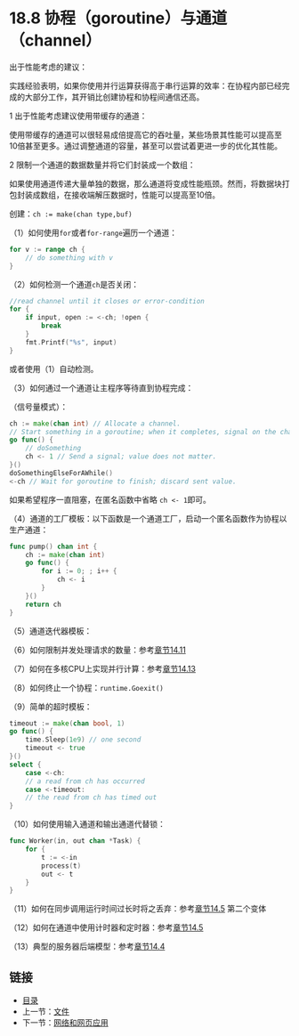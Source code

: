 # 18.8 协程（goroutine）与通道（channel）

出于性能考虑的建议：
    
实践经验表明，如果你使用并行运算获得高于串行运算的效率：在协程内部已经完成的大部分工作，其开销比创建协程和协程间通信还高。

1 出于性能考虑建议使用带缓存的通道：

使用带缓存的通道可以很轻易成倍提高它的吞吐量，某些场景其性能可以提高至10倍甚至更多。通过调整通道的容量，甚至可以尝试着更进一步的优化其性能。

2 限制一个通道的数据数量并将它们封装成一个数组：

如果使用通道传递大量单独的数据，那么通道将变成性能瓶颈。然而，将数据块打包封装成数组，在接收端解压数据时，性能可以提高至10倍。

创建：`ch := make(chan type,buf)`

（1）如何使用`for`或者`for-range`遍历一个通道：

```go
for v := range ch {
    // do something with v
}
```

（2）如何检测一个通道`ch`是否关闭：

```go
//read channel until it closes or error-condition
for {
    if input, open := <-ch; !open {
        break
    }
    fmt.Printf("%s", input)
}
```

或者使用（1）自动检测。

（3）如何通过一个通道让主程序等待直到协程完成：

（信号量模式）：

```go
ch := make(chan int) // Allocate a channel.
// Start something in a goroutine; when it completes, signal on the channel.
go func() {
    // doSomething
    ch <- 1 // Send a signal; value does not matter.
}()
doSomethingElseForAWhile()
<-ch // Wait for goroutine to finish; discard sent value.
```

如果希望程序一直阻塞，在匿名函数中省略 `ch <- 1`即可。

（4）通道的工厂模板：以下函数是一个通道工厂，启动一个匿名函数作为协程以生产通道：

```go
func pump() chan int {
    ch := make(chan int)
    go func() {
        for i := 0; ; i++ {
            ch <- i
        }
    }()
    return ch
}
```
       
（5）通道迭代器模板：
  
（6）如何限制并发处理请求的数量：参考[章节14.11](14.11.md)

（7）如何在多核CPU上实现并行计算：参考[章节14.13](14.13.md)

（8）如何终止一个协程：`runtime.Goexit()`  

（9）简单的超时模板：

```go  
timeout := make(chan bool, 1)
go func() {
    time.Sleep(1e9) // one second  
    timeout <- true
}()
select {
    case <-ch:
    // a read from ch has occurred
    case <-timeout:
    // the read from ch has timed out
}
```

（10）如何使用输入通道和输出通道代替锁：

```go
func Worker(in, out chan *Task) {
    for {
        t := <-in
        process(t)
        out <- t
    }
}
```

（11）如何在同步调用运行时间过长时将之丢弃：参考[章节14.5](14.5.md) 第二个变体

（12）如何在通道中使用计时器和定时器：参考[章节14.5](14.5.md)

（13）典型的服务器后端模型：参考[章节14.4](14.4.md)

## 链接

- [目录](directory.md)
- 上一节：[文件](18.7.md)
- 下一节：[网络和网页应用](18.9.md)